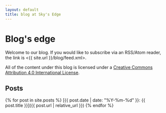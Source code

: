 ```yaml
---
layout: default
title: blog at Sky's Edge
---
```


Blog's edge
===========

Welcome to our blog. If you would like to subscribe via an RSS/Atom reader,
the link is <{{ site.url }}/blog/feed.xml>.

All of the content under this blog is licensed under a [Creative Commons
Attribution 4.0 International
License](http://creativecommons.org/licenses/by/4.0/).

Posts
-----

{% for post in site.posts %}
  [{{ post.date | date: "%Y-%m-%d" }}: {{ post.title }}]({{
        post.url | relative_url
  }})
{% endfor %}

